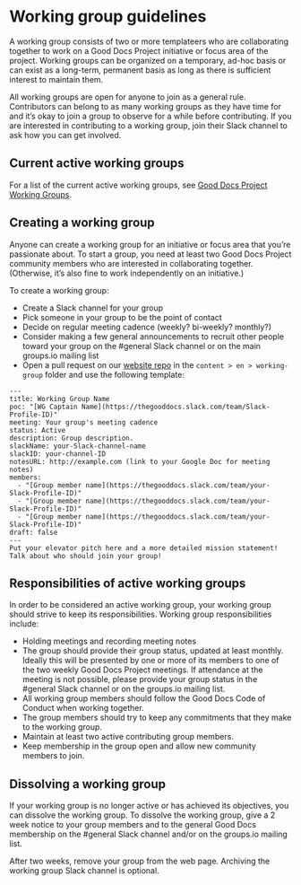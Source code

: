 # Working group guidelines

A working group consists of two or more templateers who are collaborating together to work on a Good Docs Project initiative or focus area of the project.
Working groups can be organized on a temporary, ad-hoc basis or can exist as a long-term, permanent basis as long as there is sufficient interest to maintain them.

All working groups are open for anyone to join as a general rule.
Contributors can belong to as many working groups as they have time for and it’s okay to join a group to observe for a while before contributing.
If you are interested in contributing to a working group, join their Slack channel to ask how you can get involved.

## Current active working groups

For a list of the current active working groups, see [Good Docs Project Working Groups](https://thegooddocsproject.dev/working-group/).

## Creating a working group
Anyone can create a working group for an initiative or focus area that you’re passionate about.
To start a group, you need at least two Good Docs Project community members who are interested in collaborating together.
(Otherwise, it’s also fine to work independently on an initiative.)

To create a working group:

- Create a Slack channel for your group
- Pick someone in your group to be the point of contact
- Decide on regular meeting cadence (weekly? bi-weekly? monthly?)
- Consider making a few general announcements to recruit other people toward your group on the #general Slack channel or on the main groups.io mailing list
- Open a pull request on our [website repo](https://github.com/thegooddocsproject/website-hugo) in the `content > en > working-group` folder and use the following template:

```
---
title: Working Group Name
poc: "[WG Captain Name](https://thegooddocs.slack.com/team/Slack-Profile-ID)"
meeting: Your group's meeting cadence
status: Active
description: Group description.
slackName: your-Slack-channel-name
slackID: your-channel-ID
notesURL: http://example.com (link to your Google Doc for meeting notes)
members:
  - "[Group member name](https://thegooddocs.slack.com/team/your-Slack-Profile-ID)"
  - "[Group member name](https://thegooddocs.slack.com/team/your-Slack-Profile-ID)"
  - "[Group member name](https://thegooddocs.slack.com/team/your-Slack-Profile-ID)"
draft: false
---
Put your elevator pitch here and a more detailed mission statement!
Talk about who should join your group!
```


## Responsibilities of active working groups
In order to be considered an active working group, your working group should strive to keep its responsibilities. Working group responsibilities include:

- Holding meetings and recording meeting notes
- The group should provide their group status, updated at least monthly.
  Ideally this will be presented by one or more of its members to one of the two weekly Good Docs Project meetings.
  If attendance at the meeting is not possible, please provide your group status in the #general Slack channel or on the groups.io mailing list.
- All working group members should follow the Good Docs Code of Conduct when working together.
- The group members should try to keep any commitments that they make to the working group.
- Maintain at least two active contributing group members.
- Keep membership in the group open and allow new community members to join.

## Dissolving a working group

If your working group is no longer active or has achieved its objectives, you can dissolve the working group.
To dissolve the working group, give a 2 week notice to your group members and to the general Good Docs membership on the #general Slack channel and/or on the groups.io mailing list.

After two weeks, remove your group from the web page.
Archiving the working group Slack channel is optional.
